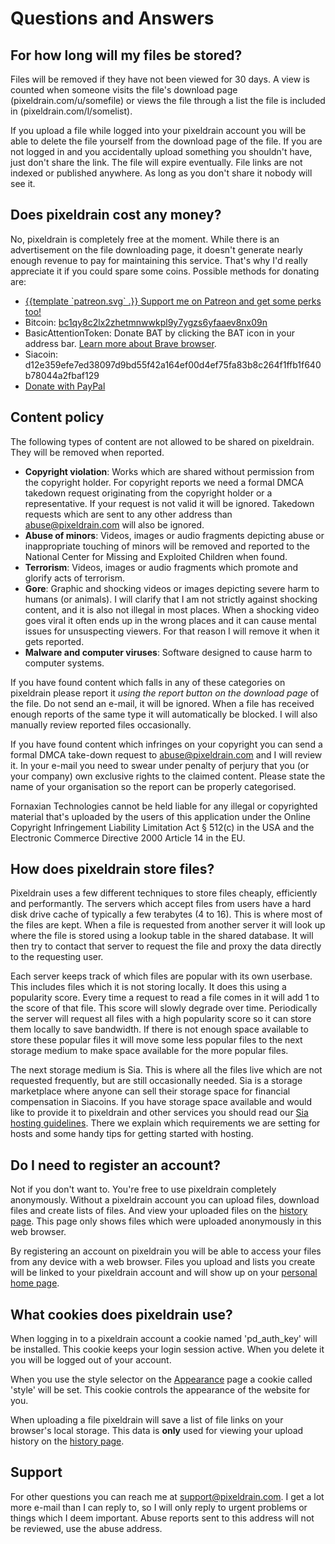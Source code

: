 # Questions and Answers

## For how long will my files be stored?

Files will be removed if they have not been viewed for 30 days. A view is
counted when someone visits the file's download page (pixeldrain.com/u/somefile)
or views the file through a list the file is included in
(pixeldrain.com/l/somelist).

If you upload a file while logged into your pixeldrain account you will be able
to delete the file yourself from the download page of the file. If you are not
logged in and you accidentally upload something you shouldn't have, just don't
share the link. The file will expire eventually. File links are not indexed or
published anywhere. As long as you don't share it nobody will see it.

## Does pixeldrain cost any money?

No, pixeldrain is completely free at the moment. While there is an advertisement
on the file downloading page, it doesn't generate nearly enough revenue to pay
for maintaining this service. That's why I'd really appreciate it if you could
spare some coins. Possible methods for donating are:

 * <a href="https://www.patreon.com/join/pixeldrain" target="_blank">
	{{template `patreon.svg` .}} Support me on Patreon and get some perks too!
   </a>
 * Bitcoin:
   [bc1qy8c2lx2zhetmnwwkpl9y7ygzs6yfaaev8nx09n](bitcoin:bc1qy8c2lx2zhetmnwwkpl9y7ygzs6yfaaev8nx09n?label=Pixeldrain%20Donation)
 * BasicAttentionToken: Donate BAT by clicking the BAT icon in your address bar.
   <a href="/brave">Learn more about Brave browser</a>.
 * Siacoin:
   d12e359efe7ed38097d9bd55f42a164ef00d4ef75fa83b8c264f1ffb1f640b78044a2fbaf129
 * <a href="https://www.paypal.com/cgi-bin/webscr?cmd=_s-xclick&hosted_button_id=WU49A5NHPAZ9G&source=url">
   Donate with PayPal</a>

## Content policy

The following types of content are not allowed to be shared on pixeldrain. They
will be removed when reported.

 * **Copyright violation**: Works which are shared without permission from the
   copyright holder. For copyright reports we need a formal DMCA takedown
   request originating from the copyright holder or a representative. If your
   request is not valid it will be ignored. Takedown requests which are sent to
   any other address than abuse@pixeldrain.com will also be ignored.
 * **Abuse of minors**: Videos, images or audio fragments depicting abuse or
   inappropriate touching of minors will be removed and reported to the National
   Center for Missing and Exploited Children when found.
 * **Terrorism**: Videos, images or audio fragments which promote and
   glorify acts of terrorism.
 * **Gore**: Graphic and shocking videos or images depicting severe harm to
   humans (or animals). I will clarify that I am not strictly against shocking
   content, and it is also not illegal in most places. When a shocking video
   goes viral it often ends up in the wrong places and it can cause mental
   issues for unsuspecting viewers. For that reason I will remove it when it
   gets reported.
 * **Malware and computer viruses**: Software designed to cause harm to computer
   systems.

If you have found content which falls in any of these categories on pixeldrain
please report it _using the report button on the download page_ of the file. Do
not send an e-mail, it will be ignored. When a file has received enough reports
of the same type it will automatically be blocked. I will also manually review
reported files occasionally.

If you have found content which infringes on your copyright you can send a
formal DMCA take-down request to
[abuse@pixeldrain.com](mailto:abuse@pixeldrain.com) and I will review it. In
your e-mail you need to swear under penalty of perjury that you (or your
company) own exclusive rights to the claimed content. Please state the name of
your organisation so the report can be properly categorised.

Fornaxian Technologies cannot be held liable for any illegal or copyrighted
material that's uploaded by the users of this application under the Online
Copyright Infringement Liability Limitation Act § 512\(c) in the USA and the
Electronic Commerce Directive 2000 Article 14 in the EU.

## How does pixeldrain store files?

Pixeldrain uses a few different techniques to store files cheaply, efficiently
and performantly. The servers which accept files from users have a hard disk
drive cache of typically a few terabytes (4 to 16). This is where most of the
files are kept. When a file is requested from another server it will look up
where the file is stored using a lookup table in the shared database. It will
then try to contact that server to request the file and proxy the data directly
to the requesting user.

Each server keeps track of which files are popular with its own userbase. This
includes files which it is not storing locally. It does this using a popularity
score. Every time a request to read a file comes in it will add 1 to the score
of that file. This score will slowly degrade over time. Periodically the server
will request all files with a high popularity score so it can store them locally
to save bandwidth. If there is not enough space available to store these popular
files it will move some less popular files to the next storage medium to make
space available for the more popular files.

The next storage medium is Sia. This is where all the files live which are not
requested frequently, but are still occasionally needed. Sia is a storage
marketplace where anyone can sell their storage space for financial compensation
in Siacoins. If you have storage space available and would like to provide it to
pixeldrain and other services you should read our [Sia hosting
guidelines](/hosting). There we explain which requirements we are setting for
hosts and some handy tips for getting started with hosting.

## Do I need to register an account?

Not if you don't want to. You're free to use pixeldrain completely anonymously.
Without a pixeldrain account you can upload files, download files and create
lists of files. And view your uploaded files on the [history page](/history).
This page only shows files which were uploaded anonymously in this web browser.

By registering an account on pixeldrain you will be able to access your files
from any device with a web browser. Files you upload and lists you create will
be linked to your pixeldrain account and will show up on your [personal home
page](/user).

## What cookies does pixeldrain use?

When logging in to a pixeldrain account a cookie named 'pd_auth_key' will be
installed. This cookie keeps your login session active. When you delete it you
will be logged out of your account.

When you use the style selector on the [Appearance](/appearance) page a cookie
called 'style' will be set. This cookie controls the appearance of the website
for you.

When uploading a file pixeldrain will save a list of file links on your
browser's local storage. This data is **only** used for viewing your upload
history on the [history page](/history).

## Support

For other questions you can reach me at
[support@pixeldrain.com](mailto:support@pixeldrain.com). I get a lot more e-mail
than I can reply to, so I will only reply to urgent problems or things which I
deem important. Abuse reports sent to this address will not be reviewed, use the
abuse address.
